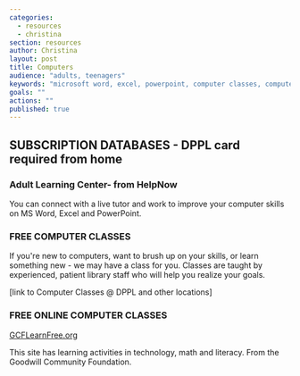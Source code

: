 ```yaml
---
categories: 
  - resources
  - christina
section: resources
author: Christina
layout: post
title: Computers
audience: "adults, teenagers"
keywords: "microsoft word, excel, powerpoint, computer classes, computer skills, "
goals: ""
actions: ""
published: true
---
```


## SUBSCRIPTION DATABASES - DPPL card required from home

### Adult Learning Center- from HelpNow
You can connect with a live tutor and work to improve your computer skills on MS Word, Excel and PowerPoint.

### FREE COMPUTER CLASSES
If you're new to computers, want to brush up on your skills, or learn something new - we may have a class for you. Classes are taught by experienced, patient library staff who will help you realize your goals.

[link to Computer Classes @ DPPL and other locations]

### FREE ONLINE COMPUTER CLASSES

[GCFLearnFree.org](http://www.gcflearnfree.org)

This site has learning activities in technology, math and literacy. From the Goodwill Community Foundation.